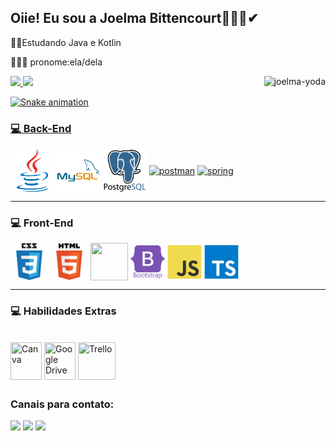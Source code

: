 ## Oiie! Eu sou a Joelma Bittencourt💖💖💖✔
✍🏿Estudando Java e Kotlin

👩🏿‍🎤 pronome:ela/dela


  <img align="right" alt="joelma-yoda" src="https://cdn.discordapp.com/attachments/857018821898272780/870440572354199652/20210729_195715.gif">
  <a href="https://github.com/JoelmaBittencourt"/>
 
   <img height="180em" src="https://github-readme-stats.vercel.app/api/top-langs/?username=JoelmaBittencourt&layout=compact&langs_count=7&theme=midnight-purple"/>
   
  <img height="180em" src="https://github-readme-stats.vercel.app/api?username=JoelmaBittencourt&show_icons=false&theme=midnight-purple&include_all_commits=true&count_private=true"/>
  
  
  ![Snake animation](https://github.com/JoelmaBittencourt/JoelmaBittencourt/blob/output/github-contribution-grid-snake.svg)
 
  <h3>💻  Back-End</h3>
<div style="display: inline_block; padding-right:100">
<a href="https://www.java.com" target="_blank" title="Java"><img align="center" src="https://raw.githubusercontent.com/devicons/devicon/master/icons/java/java-original.svg" alt="java" width="70" height="70"/></a> 
<a href="https://www.mysql.com/" target="_blank" title="MySQL"><img align="center" src="https://raw.githubusercontent.com/devicons/devicon/master/icons/mysql/mysql-original-wordmark.svg" alt="mysql" width="70" height="70"/></a>
<a href="https://www.postgresql.org" target="_blank" title="PostgreSQL"><img align="center" src="https://raw.githubusercontent.com/devicons/devicon/master/icons/postgresql/postgresql-original-wordmark.svg" alt="postgresql" width="70" height="70"/></a>
<a href="https://postman.com" target="_blank" title="PostMan"><img align="center" src="https://www.vectorlogo.zone/logos/getpostman/getpostman-icon.svg" alt="postman" width=width="70" height="70"/></a> 
<a href="https://spring.io/" target="_blank" title="SpringBoot"><img align="center" src="https://www.vectorlogo.zone/logos/springio/springio-icon.svg" alt="spring" width="70" height="70"/></a>
</div>


  
<hr>
<h3> 💻 Front-End</h3>
<div> 
    <a href="https://www.w3schools.com/css/" target="_blank" title="CSS 3"><img align="center" src="https://raw.githubusercontent.com/devicons/devicon/master/icons/css3/css3-original-wordmark.svg" alt="css3" width="60" height="60"/></a>
<a href="https://www.w3.org/html/" target="_blank" title="HTML 5"><img align="center" src="https://raw.githubusercontent.com/devicons/devicon/master/icons/html5/html5-original-wordmark.svg" alt="html5" width="60" height="60"/></a> 
  <a href="https://angular.io" target="_blank" title="Angular"><img align="center" src="https://angular.io/assets/images/logos/angular/angular.svg" width="60" height="60"/></a>
  <a href="https://getbootstrap.com" target="_blank" title="Bootstrap"><img align="center" src="https://raw.githubusercontent.com/devicons/devicon/master/icons/bootstrap/bootstrap-plain-wordmark.svg" alt="bootstrap" width="55" height="55"/></a>
<a href="https://developer.mozilla.org/en-US/docs/Web/JavaScript" target="_blank" title="JavaScript"><img align="center" src="https://raw.githubusercontent.com/devicons/devicon/master/icons/javascript/javascript-original.svg" alt="javascript" width="55" height="55"/></a>
  <a href="https://www.typescriptlang.org/" target="_blank" title="TypeScript"><img align="center" src="https://raw.githubusercontent.com/devicons/devicon/master/icons/typescript/typescript-original.svg" alt="typescript" width="55" height="55"></a>    
</div>

<hr>
<h3> 💻 Habilidades Extras </h3>

<div style="display: inline_block"><br>
<a href="https://www.canva.com/" target="_blank"><img align="center" src="https://logodownload.org/wp-content/uploads/2020/11/canva-logo-1.png" title="Canva" width="50" height="60"></a>
<a href="https://www.google.com/intl/pt-br/drive/about.html" target="_blank"><img align="center" src="https://img.icons8.com/color/96/000000/google-drive--v1.png" title="Google Drive" width="50" height="60"></a>
<a href="https://trello.com/" target="_blank"><img align="center" src="https://img.icons8.com/color/144/000000/trello.png" title="Trello" width="60" height="60"></a>
</div>
   
   ##
  
<h3>Canais para contato:</h3>
   
   <p align="left">
 <div> 
  <a href="https://instagram.com/jooh00_/" target="_blank"><img src="https://img.shields.io/badge/-Instagram-%23E4405F?style=for-the-badge&logo=instagram&logoColor=white" target="_blank"></a>
  <a href = "mailto:joelma.izaltina"><img src="https://img.shields.io/badge/-Gmail-%23333?style=for-the-badge&logo=gmail&logoColor=white" target="_blank"></a>
  <a href="https://www.linkedin.com/in/joelma-bittencourt-488a03208/" target="_blank"><img src="https://img.shields.io/badge/-LinkedIn-%230077B5?style=for-the-badge&logo=linkedin&logoColor=white" target="_blank"></a> 
</p>


